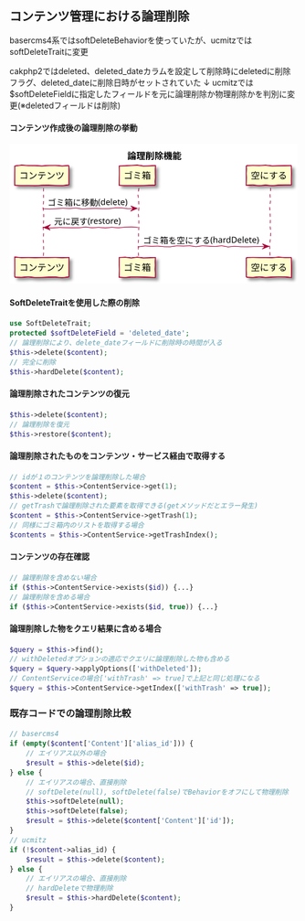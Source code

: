 ## コンテンツ管理における論理削除


basercms4系ではsoftDeleteBehaviorを使っていたが、ucmitzではsoftDeleteTraitに変更

cakphp2ではdeleted、deleted_dateカラムを設定して削除時にdeletedに削除フラグ、deleted_dateに削除日時がセットされていた
↓
ucmitzでは\$softDeleteFieldに指定したフィールドを元に論理削除か物理削除かを判別に変更(※deletedフィールドは削除)


#### コンテンツ作成後の論理削除の挙動

![soft_deleteにおけるシーケンス図](../../../svg/sequence/baser-core/soft_delete.svg)

#### SoftDeleteTraitを使用した際の削除

```php
use SoftDeleteTrait;
protected $softDeleteField = 'deleted_date';
// 論理削除により、delete_dateフィールドに削除時の時間が入る
$this->delete($content);
// 完全に削除
$this->hardDelete($content);
```

#### 論理削除されたコンテンツの復元

```php
$this->delete($content);
// 論理削除を復元
$this->restore($content);
```

#### 論理削除されたものをコンテンツ・サービス経由で取得する

```php
// idが１のコンテンツを論理削除した場合
$content = $this->ContentService->get(1);
$this->delete($content);
// getTrashで論理削除された要素を取得できる(getメソッドだとエラー発生)
$content = $this->ContentService->getTrash(1);
// 同様にゴミ箱内のリストを取得する場合
$contents = $this->ContentService->getTrashIndex();
```

#### コンテンツの存在確認

```php
// 論理削除を含めない場合
if ($this->ContentService->exists($id)) {...}
// 論理削除を含める場合
if ($this->ContentService->exists($id, true)) {...}
```

#### 論理削除した物をクエリ結果に含める場合

```php
$query = $this->find();
// withDeletedオプションの適応でクエリに論理削除した物も含める
$query = $query->applyOptions(['withDeleted']);
// ContentServiceの場合['withTrash' => true]で上記と同じ処理になる
$query = $this->ContentService->getIndex(['withTrash' => true]);
```

### 既存コードでの論理削除比較

```php
// basercms4
if (empty($content['Content']['alias_id'])) {
	// エイリアス以外の場合
	$result = $this->delete($id);
} else {
	// エイリアスの場合、直接削除
    // softDelete(null), softDelete(false)でBehaviorをオフにして物理削除
	$this->softDelete(null);
	$this->softDelete(false);
	$result = $this->delete($content['Content']['id']);
}
// ucmitz
if (!$content->alias_id) {
	$result = $this->delete($content);
} else {
	// エイリアスの場合、直接削除
    // hardDeleteで物理削除
    $result = $this->hardDelete($content);
}
```
